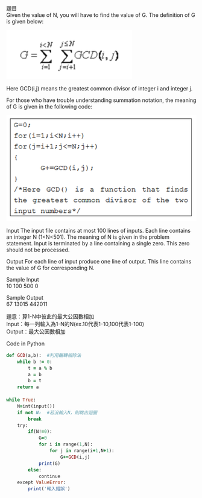題目  
Given the value of N, you will have to find the value of G. The definition of G is given below:

![image](https://github.com/Adalyne/CPE/blob/209059eacc90d6b776740a2af237244157cf0018/CPE49/G%E5%85%AC%E5%BC%8F%E9%81%8B%E7%AE%97.png)

Here GCD(i,j) means the greatest common divisor of integer i and integer j.

For those who have trouble understanding summation notation, the meaning of G is given in the following code:

![image](https://github.com/Adalyne/CPE/blob/cd4a06e8ad4c3ab2fca02c7a942cdf267275ec90/CPE49/G%E7%9A%84%E6%BC%94%E7%AE%97%E6%B3%95.png)

Input
The input file contains at most 100 lines of inputs. Each line contains an integer N (1<N<501). The meaning of N is given in the problem statement. Input is terminated by a line containing a single zero.  This zero should not be processed.

Output
For each line of input produce one line of output. This line contains the value of G for corresponding N.

Sample Input  
10
100
500
0

Sample Output  
67
13015
442011

題意：算1-N中彼此的最大公因數相加  
Input：每一列輸入為1-N的N(ex.10代表1-10,100代表1-100)  
Output：最大公因數相加  

Code in Python
```ruby
def GCD(a,b):  #利用輾轉相除法
    while b != 0:
        t = a % b
        a = b
        b = t
    return a

while True:
    N=int(input())
    if not N:  #若沒輸入N，則跳出迴圈
        break
    try:
        if(N!=0):
            G=0
            for i in range(1,N):
                for j in range(i+1,N+1):
                    G+=GCD(i,j)
            print(G)
        else:
            continue
    except ValueError:
        print('輸入錯誤')
```

